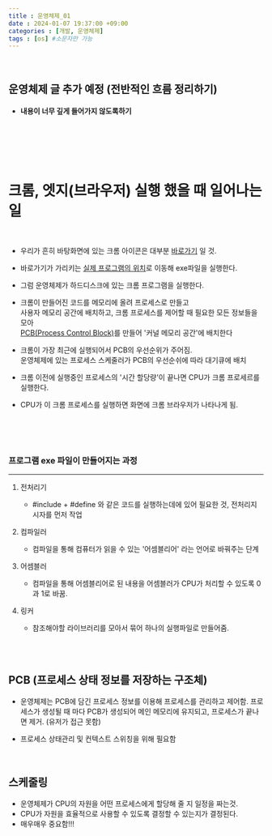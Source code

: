 ```yaml
---
title : 운영체제_01
date : 2024-01-07 19:37:00 +09:00
categories : [개발, 운영체제]
tags : [os] #소문자만 가능
---
```



<br>

## 운영체제 글 추가 예정 (전반적인 흐름 정리하기)

- #### 내용이 너무 깊게 들어가지 않도록하기


<br><br><br><br>



# 크롬, 엣지(브라우저) 실행 했을 때 일어나는 일

<br>

- 우리가 흔히 바탕화면에 있는 크롬 아이콘은 대부분 <U>바로가기</U> 일 것.

- 바로가기가 가리키는 <U>실제 프로그램의 위치</U>로 이동해 exe파일을 실행한다.

- 그럼 운영체제가 하드디스크에 있는 크롬 프로그램을 실행한다.

- 크롬이 만들어진 코드를 메모리에 올려 프로세스로 만들고 <br>
사용자 메모리 공간에 배치하고, 크롬 프로세스를 제어할 때 필요한 모든 정보들을 모아 <br>
<U>PCB(Process Control Block)</U>를 만들어 '커널 메모리 공간'에 배치한다

- 크롬이 가장 최근에 실행되어서 PCB의 우선순위가 주어짐. <br>
운영체제에 있는 프로세스 스케줄러가 PCB의 우선순쉬에 따라 대기큐에 배치

- 크롬 이전에 실행중인 프로세스의 '시간 할당량'이 끝나면 CPU가 크롬 프로세르를 실행한다.

- CPU가 이 크롬 프로세스를 실행하면 화면에 크롬 브라우저가 나타나게 됨.

<br><br><br>


### 프로그램 exe 파일이 만들어지는 과정
---

1. 전처리기 
   - #include + #define 와 같은
   코드를 실행하는데에 있어 필요한 것, 
   전처리지시자를 먼저 작업

2. 컴파일러 
    - 컴파일을 통해 컴퓨터가 읽을 수 있는 '어셈블리어' 라는 언어로 바꿔주는 단계

3. 어셈블러
   - 컴파일을 통해 어셈블리어로 된 내용을
   어셈블러가 CPU가 처리할 수 있도록 0과 1로 바꿈.

4. 링커
    - 참조해야할 라이브러리를 모아서 묶어 하나의 실행파일로 만들어줌.


<br><br>


## PCB (프로세스 상태 정보를 저장하는 구조체)
- 운영체제는 PCB에 담긴 프로세스 정보를 이용해 프로세스를 관리하고 제어함.
프로세스가 생성될 때 마다 PCB가 생성되어 메인 메모리에 유지되고, 프로세스가 끝나면 제거.
(유저가 접근 못함)

- 프로세스 상태관리 및 컨텍스트 스위칭을 위해 필요함

<br>


## 스케줄링

- 운영체제가 CPU의 자원을 어떤 프로세스에게 할당해 줄 지 일정을 짜는것.
- CPU가 자원을 효율적으로 사용할 수 있도록 결정할 수 있는지가 결정된다.
- 매우매우 중요함!!!




